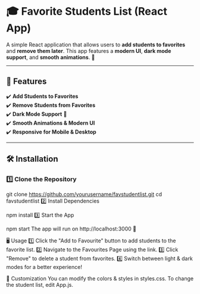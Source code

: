 # 🎓 Favorite Students List (React App)

A simple React application that allows users to **add students to favorites** and **remove them later**. This app features a **modern UI**, **dark mode support**, and **smooth animations**. 🚀

---

## 📌 Features

✔️ **Add Students to Favorites**  
✔️ **Remove Students from Favorites**  
✔️ **Dark Mode Support** 🌙  
✔️ **Smooth Animations & Modern UI**  
✔️ **Responsive for Mobile & Desktop**  

---

## 🛠 Installation

### **1️⃣ Clone the Repository**

git clone https://github.com/yourusername/favstudentlist.git
cd favstudentlist
2️⃣ Install Dependencies

npm install
3️⃣ Start the App

npm start
The app will run on http://localhost:3000 🚀

🖥️ Usage
1️⃣ Click the "Add to Favourite" button to add students to the favorite list.
2️⃣ Navigate to the Favourites Page using the link.
3️⃣ Click "Remove" to delete a student from favorites.
4️⃣ Switch between light & dark modes for a better experience!

🎨 Customization
You can modify the colors & styles in styles.css.
To change the student list, edit App.js.
